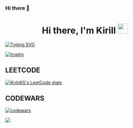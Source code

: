 ### Hi there 👋

<!--
**yourProgrammist/yourProgrammist** is a ✨ _special_ ✨ repository because its `README.md` (this file) appears on your GitHub profile.

Here are some ideas to get you started:

- 🔭 I’m currently working on ...
- 🌱 I’m currently learning ...
- 👯 I’m looking to collaborate on ...
- 🤔 I’m looking for help with ...
- 💬 Ask me about ...
- 📫 How to reach me: ...
- 😄 Pronouns: ...
- ⚡ Fun fact: ...
-->

<h1 align="center">Hi there, I'm Kirill</a> 
<img src="https://github.com/blackcater/blackcater/raw/main/images/Hi.gif" height="32"/></h1>

[![Typing SVG](https://readme-typing-svg.herokuapp.com?color=%2336BCF7&lines=Computer+science+student)](https://git.io/typing-svg)


[![trophy](https://github-profile-trophy.vercel.app/?username=yourProgrammist&theme=onedark)](https://github.com/ryo-ma/github-profile-trophy)

<!---[![Top Langs](https://github-readme-stats.vercel.app/api/top-langs/?username=anuraghazra)](https://github.com/anuraghazra/github-readme-stats)-->

## LEETCODE
[![KnlnKS's LeetCode stats](https://leetcode-stats-six.vercel.app/api?username=yourProgrammist&theme=dark)](https://github.com/KnlnKS/leetcode-stats)

## CODEWARS

[![codewars](https://www.codewars.com/users/yourProgrammist/badges/large)](https://www.codewars.com/users/yourProgrammist)


![](https://github-profile-summary-cards.vercel.app/api/cards/profile-details?username=yourProgrammist&theme=solarized_dark)


